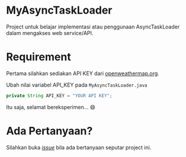 # MyAsyncTaskLoader

Project untuk belajar implementasi atau penggunaan AsyncTaskLoader
dalam mengakses web service/API.

# Requirement

Pertama silahkan sediakan API KEY dari [openweathermap.org](http://openweathermap.org).

Ubah nilai variabel API_KEY pada `MyAsyncTaskLoader.java`

```java
private String API_KEY = "YOUR API KEY";
```

Itu saja, selamat bereksperimen... :smile:

# Ada Pertanyaan?

Silahkan buka [_issue_](https://github.com/ardianta/MyAsyncTaskLoader/issues)
bila ada bertanyaan seputar project ini.